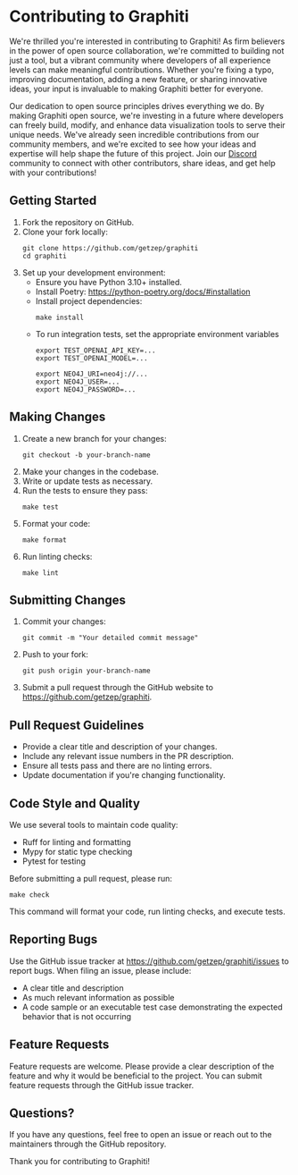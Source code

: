 # Contributing to Graphiti

We're thrilled you're interested in contributing to Graphiti! As firm believers in the power of open source collaboration, we're committed to building not just a tool, but a vibrant community where developers of all experience levels can make meaningful contributions. Whether you're fixing a typo, improving documentation, adding a new feature, or sharing innovative ideas, your input is invaluable to making Graphiti better for everyone.

Our dedication to open source principles drives everything we do. By making Graphiti open source, we're investing in a future where developers can freely build, modify, and enhance data visualization tools to serve their unique needs. We've already seen incredible contributions from our community members, and we're excited to see how your ideas and expertise will help shape the future of this project. Join our [Discord](https://discord.gg/2JbGZQZT) community to connect with other contributors, share ideas, and get help with your contributions!

## Getting Started

1. Fork the repository on GitHub.
2. Clone your fork locally:
   ```
   git clone https://github.com/getzep/graphiti
   cd graphiti
   ```
3. Set up your development environment:
   - Ensure you have Python 3.10+ installed.
   - Install Poetry: https://python-poetry.org/docs/#installation
   - Install project dependencies:
     ```
     make install
     ```
   - To run integration tests, set the appropriate environment variables
     ```
     export TEST_OPENAI_API_KEY=...
     export TEST_OPENAI_MODEL=...

     export NEO4J_URI=neo4j://...
     export NEO4J_USER=...
     export NEO4J_PASSWORD=...
     ```

## Making Changes

1. Create a new branch for your changes:
   ```
   git checkout -b your-branch-name
   ```
2. Make your changes in the codebase.
3. Write or update tests as necessary.
4. Run the tests to ensure they pass:
   ```
   make test
   ```
5. Format your code:
   ```
   make format
   ```
6. Run linting checks:
   ```
   make lint
   ```

## Submitting Changes

1. Commit your changes:
   ```
   git commit -m "Your detailed commit message"
   ```
2. Push to your fork:
   ```
   git push origin your-branch-name
   ```
3. Submit a pull request through the GitHub website to https://github.com/getzep/graphiti.

## Pull Request Guidelines

- Provide a clear title and description of your changes.
- Include any relevant issue numbers in the PR description.
- Ensure all tests pass and there are no linting errors.
- Update documentation if you're changing functionality.

## Code Style and Quality

We use several tools to maintain code quality:

- Ruff for linting and formatting
- Mypy for static type checking
- Pytest for testing

Before submitting a pull request, please run:

```
make check
```

This command will format your code, run linting checks, and execute tests.

## Reporting Bugs

Use the GitHub issue tracker at https://github.com/getzep/graphiti/issues to report bugs. When filing an issue, please include:

- A clear title and description
- As much relevant information as possible
- A code sample or an executable test case demonstrating the expected behavior that is not occurring

## Feature Requests

Feature requests are welcome. Please provide a clear description of the feature and why it would be beneficial to the project. You can submit feature requests through the GitHub issue tracker.

## Questions?

If you have any questions, feel free to open an issue or reach out to the maintainers through the GitHub repository.

Thank you for contributing to Graphiti!
